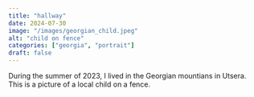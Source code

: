 ```yaml
---
title: "hallway"
date: 2024-07-30
image: "/images/georgian_child.jpeg"
alt: "child on fence"
categories: ["georgia", "portrait"]
draft: false
---
```


During the summer of 2023, I lived in the Georgian mountians in Utsera. This is a picture of a local child on a fence. 